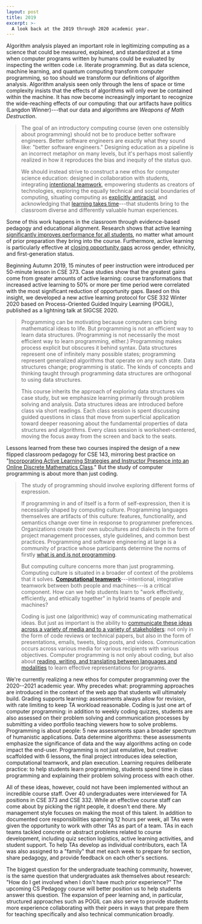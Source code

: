 ```yaml
---
layout: post
title: 2019
excerpt: >-
  A look back at the 2019 through 2020 academic year.
---
```


Algorithm analysis played an important role in legitimizing computing as a science that could be measured, explained, and standardized at a time when computer programs written by humans could be evaluated by inspecting the written code i.e. literate programming. But as data science, machine learning, and quantum computing transform computer programming, so too should we transform our definitions of algorithm analysis. Algorithm analysis seen only through the lens of space or time complexity insists that the effects of algorithms will only ever be contained within the machine. It has now become increasingly important to recognize the wide-reaching effects of our computing: that our artifacts have politics (Langdon Winner)---that our data and algorithms are *Weapons of Math Destruction*.

> The goal of an introductory computing course (even one ostensibly about programming) should not be to produce better software engineers. Better software engineers are exactly what they sound like: "better software engineers." Designing education as a pipeline is an incorrect metaphor on many levels, but it's perhaps most saliently realized in how it reproduces the bias and inequity of the status quo.
>
> We should instead strive to construct a new ethos for computer science education: designed in collaboration with students, integrating [intentional teamwork](https://www.pblworks.org/what-is-pbl), empowering students as creators of technologies, exploring the equally technical and social boundaries of computing, situating computing as [explicitly antiracist](https://wac.colostate.edu/books/perspectives/labor/), and acknowledging that [learning takes time](https://www.youtube.com/watch?v=srDYfqoUQRw)---that students bring to the classroom diverse and differently valuable human experiences.

Some of this work happens in the classroom through evidence-based pedagogy and educational alignment. Research shows that active learning [significantly improves performance for all students](https://doi.org/10.1073/pnas.1319030111), no matter what amount of prior preparation they bring into the course. Furthermore, active learning is particularly effective at [closing opportunity gaps](https://doi.org/10.1073/pnas.1916903117) across gender, ethnicity, and first-generation status.

Beginning Autumn 2019, 15 minutes of peer instruction were introduced per 50-minute lesson in CSE 373. Case studies show that the greatest gains come from greater amounts of active learning: course transformations that increased active learning to 50% or more per time period were correlated with the most significant reduction of opportunity gaps. Based on this insight, we developed a new active learning protocol for CSE 332 Winter 2020 based on Process-Oriented Guided Inquiry Learning (POGIL), published as a lightning talk at SIGCSE 2020.

> Programming can be motivating because computers can bring mathematical ideas to life. But programming is not an efficient way to learn data structures. (Programming is not necessarily the most efficient way to learn programming, either.) Programming makes process explicit but obscures it behind syntax. Data structures represent one of infinitely many possible states; programming represent generalized algorithms that operate on any such state. Data structures change; programming is static. The kinds of concepts and thinking taught through programming data structures are orthogonal to using data structures.
>
> This course inherits the approach of exploring data structures via case study, but we emphasize learning primarily through problem solving and analysis. Data structures ideas are introduced before class via short readings. Each class session is spent discussing guided questions in class that move from superficial application toward deeper reasoning about the fundamental properties of data structures and algorithms. Every class session is worksheet-centered, moving the focus away from the screen and back to the seats.

Lessons learned from these two courses inspired the design of a new flipped classroom pedagogy for CSE 143, mirroring best practice on "[Incorporating Active Learning Strategies and Instructor Presence into an Online Discrete Mathematics Class](https://doi.org/10.1145/3328778.3366904)." But the study of computer programming is about more than just coding.

> The study of programming should involve exploring different forms of expression.
>
> If programming in and of itself is a form of self-expression, then it is necessarily shaped by computing culture. Programming languages themselves are artifacts of this culture: features, functionality, and semantics change over time in response to programmer preferences. Organizations create their own subcultures and dialects in the form of project management processes, style guidelines, and common best practices. Programming and software engineering at large is a community of practice whose participants determine the norms of firstly [what is and is not programming](https://laras126.github.io/pls-webapp/).
>
> But computing culture concerns more than just programming. Computing culture is situated in a broader of context of the problems that it solves. **[Computational teamwork](https://cacm.acm.org/blogs/blog-cacm/244188-computational-thinking-or-computational-teamwork/fulltext)**---intentional, integrative teamwork between both people and machines---is a critical component. How can we help students learn to "work effectively, efficiently, and ethically together" in hybrid teams of people and machines?
>
> Coding is just one (algorithmic) way of communicating mathematical ideas. But just as important is the ability to [communicate these ideas across a variety of media and to a variety of stakeholders](https://cacm.acm.org/news/236858-when-computer-science-majors-take-improv/fulltext): not only in the form of code reviews or technical papers, but also in the form of presentations, emails, tweets, blog posts, and videos. Communication occurs across various media for various recipients with various objectives. Computer programming is not only about coding, but also about [reading, writing, and translating between languages and modalities](https://www.youtube.com/watch?v=g1ib43q3uXQ) to learn effective representations for programs.

We're currently realizing a new ethos for computer programming over the 2020--2021 academic year. Why precedes what: programming approaches are introduced in the context of the web app that students will ultimately build. Grading supports learning: assessments always allow for revision, with rate limiting to keep TA workload reasonable. Coding is just one art of computer programming: in addition to weekly coding quizzes, students are also assessed on their problem solving and communication processes by submitting a video portfolio teaching viewers how to solve problems. Programming is about people: 5 new assessments span a broader spectrum of humanistic applications. Data determine algorithms: these assessments emphasize the significance of data and the way algorithms acting on code impact the end-user. Programming is not just emulative, but creative: scaffolded with 6 lessons, the final project introduces idea selection, computational teamwork, and plan execution. Learning requires deliberate practice: to help students learn programming, students spend time in class programming and explaining their problem solving process with each other.

All of these ideas, however, could not have been implemented without an incredible course staff. Over 40 undergraduates were interviewed for TA positions in CSE 373 and CSE 332. While an effective course staff can come about by picking the right people, it doesn't end there. My management style focuses on making the most of this talent. In addition to documented core responsibilities spanning 12 hours per week, all TAs were given the opportunity to work with other TAs as part of a team. TAs in each teams tackled concrete or abstract problems related to course development, including quiz section logistics, active learning activities, and student support. To help TAs develop as individual contributors, each TA was also assigned to a "family" that met each week to prepare for section, share pedagogy, and provide feedback on each other's sections.

The biggest question for the undergraduate teaching community, however, is the same question that undergraduates ask themselves about research: "How do I get involved when I don't have much prior experience?" The upcoming CS Pedagogy course will better position us to help students answer this question. The expansion of peer learning and, in particular, structured approaches such as POGIL can also serve to provide students more experience collaborating with their peers in ways that prepare them for teaching specifically and also technical communication broadly.
